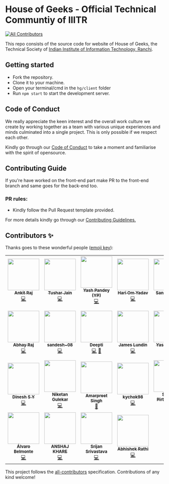 # House of Geeks - Official Technical Communtiy of IIITR
<!-- ALL-CONTRIBUTORS-BADGE:START - Do not remove or modify this section -->
[![All Contributors](https://img.shields.io/badge/all_contributors-25-orange.svg?style=flat-square)](#contributors-)
<!-- ALL-CONTRIBUTORS-BADGE:END -->

This repo consists of the source code for website of House of Geeks,
the Technical Society of
[Indian Institute of Information Technology, Ranchi](http://iiitranchi.ac.in/).

## Getting started

- Fork the repository.
- Clone it to your machine.
- Open your terminal/cmd in the `hg/client` folder
- Run `npm start` to start the development server.

## Code of Conduct

We really appreciate the keen interest and the overall work culture we create by
working together as a team with various unique experiences and minds culminated
into a single project. This is only possible if we respect each other.

Kindly go through our
[Code of Conduct](CODE_OF_CONDUCT.md)
to take a moment and familiarise with the spirit of opensource.

## Contributing Guide

If you're have worked on the front-end part make PR to the front-end branch
and same goes for the back-end too.

### PR rules:
- Kindly follow the Pull Request template provided.

For more details kindly go through our
[Contributing Guidelines.](CONTRIBUTING.md)

## Contributors ✨

Thanks goes to these wonderful people ([emoji key](https://allcontributors.org/docs/en/emoji-key)):

<!-- ALL-CONTRIBUTORS-LIST:START - Do not remove or modify this section -->
<!-- prettier-ignore-start -->
<!-- markdownlint-disable -->
<table>
  <tr>
    <td align="center"><a href="https://github.com/ankiiitraj"><img src="https://avatars2.githubusercontent.com/u/48787278?v=4?s=100" width="100px;" alt=""/><br /><sub><b>Ankit Raj</b></sub></a><br /><a href="https://github.com/houseofgeeks/hg/commits?author=ankiiitraj" title="Code">💻</a></td>
    <td align="center"><a href="https://github.com/tusharjain0022"><img src="https://avatars2.githubusercontent.com/u/59157988?v=4?s=100" width="100px;" alt=""/><br /><sub><b>Tushar Jain</b></sub></a><br /><a href="https://github.com/houseofgeeks/hg/commits?author=tusharjain0022" title="Code">💻</a></td>
    <td align="center"><a href="https://github.com/EmperorYP7"><img src="https://avatars3.githubusercontent.com/u/62606998?v=4?s=100" width="100px;" alt=""/><br /><sub><b>Yash Pandey (YP)</b></sub></a><br /><a href="https://github.com/houseofgeeks/hg/commits?author=EmperorYP7" title="Code">💻</a></td>
    <td align="center"><a href="https://github.com/hariom1625"><img src="https://avatars1.githubusercontent.com/u/66957239?v=4?s=100" width="100px;" alt=""/><br /><sub><b>Hari Om Yadav</b></sub></a><br /><a href="https://github.com/houseofgeeks/hg/commits?author=hariom1625" title="Code">💻</a></td>
    <td align="center"><a href="https://github.com/sanskarseth"><img src="https://avatars2.githubusercontent.com/u/55178412?v=4?s=100" width="100px;" alt=""/><br /><sub><b>Sanskar Seth</b></sub></a><br /><a href="https://github.com/houseofgeeks/hg/commits?author=sanskarseth" title="Code">💻</a></td>
    <td align="center"><a href="https://github.com/vandana1499"><img src="https://avatars2.githubusercontent.com/u/29394600?v=4?s=100" width="100px;" alt=""/><br /><sub><b>unbeat</b></sub></a><br /><a href="https://github.com/houseofgeeks/hg/commits?author=vandana1499" title="Code">💻</a></td>
    <td align="center"><a href="https://github.com/RishavMz"><img src="https://avatars0.githubusercontent.com/u/58086511?v=4?s=100" width="100px;" alt=""/><br /><sub><b>Rishav Mazumdar</b></sub></a><br /><a href="https://github.com/houseofgeeks/hg/commits?author=RishavMz" title="Code">💻</a></td>
  </tr>
  <tr>
    <td align="center"><a href="https://github.com/Abhayraj1707"><img src="https://avatars1.githubusercontent.com/u/62218504?v=4?s=100" width="100px;" alt=""/><br /><sub><b>Abhay Raj</b></sub></a><br /><a href="https://github.com/houseofgeeks/hg/commits?author=Abhayraj1707" title="Code">💻</a></td>
    <td align="center"><a href="https://github.com/sandesh-08"><img src="https://avatars1.githubusercontent.com/u/67503294?v=4?s=100" width="100px;" alt=""/><br /><sub><b>sandesh-08</b></sub></a><br /><a href="https://github.com/houseofgeeks/hg/commits?author=sandesh-08" title="Code">💻</a></td>
    <td align="center"><a href="http://deepti23-web.github.io"><img src="https://avatars1.githubusercontent.com/u/64003317?v=4?s=100" width="100px;" alt=""/><br /><sub><b>Deepti</b></sub></a><br /><a href="https://github.com/houseofgeeks/hg/commits?author=deepti23-web" title="Code">💻</a> <a href="https://github.com/houseofgeeks/hg/pulls?q=is%3Apr+reviewed-by%3Adeepti23-web" title="Reviewed Pull Requests">👀</a></td>
    <td align="center"><a href="https://www.thecodediver.com/"><img src="https://avatars3.githubusercontent.com/u/46363396?v=4?s=100" width="100px;" alt=""/><br /><sub><b>James Lundin</b></sub></a><br /><a href="https://github.com/houseofgeeks/hg/commits?author=thecodediver" title="Code">💻</a></td>
    <td align="center"><a href="https://github.com/Yashs911"><img src="https://avatars0.githubusercontent.com/u/64412143?v=4?s=100" width="100px;" alt=""/><br /><sub><b>Yash Saravgi</b></sub></a><br /><a href="https://github.com/houseofgeeks/hg/commits?author=Yashs911" title="Code">💻</a></td>
    <td align="center"><a href="https://github.com/erkska"><img src="https://avatars3.githubusercontent.com/u/61593765?v=4?s=100" width="100px;" alt=""/><br /><sub><b>erkska</b></sub></a><br /><a href="https://github.com/houseofgeeks/hg/commits?author=erkska" title="Code">💻</a></td>
    <td align="center"><a href="https://allcontributors.org"><img src="https://avatars1.githubusercontent.com/u/46410174?v=4?s=100" width="100px;" alt=""/><br /><sub><b>All Contributors</b></sub></a><br /><a href="https://github.com/houseofgeeks/hg/commits?author=all-contributors" title="Code">💻</a></td>
  </tr>
  <tr>
    <td align="center"><a href="http://dineshsy.live"><img src="https://avatars0.githubusercontent.com/u/50043613?v=4?s=100" width="100px;" alt=""/><br /><sub><b>Dinesh S Y</b></sub></a><br /><a href="https://github.com/houseofgeeks/hg/commits?author=dineshsy" title="Code">💻</a></td>
    <td align="center"><a href="https://nikketan.me/"><img src="https://avatars0.githubusercontent.com/u/22788998?v=4?s=100" width="100px;" alt=""/><br /><sub><b>Niketan Gulekar</b></sub></a><br /><a href="https://github.com/houseofgeeks/hg/commits?author=NiketanG" title="Code">💻</a></td>
    <td align="center"><a href="https://github.com/Ampit"><img src="https://avatars3.githubusercontent.com/u/2737004?v=4?s=100" width="100px;" alt=""/><br /><sub><b>Amarpreet Singh</b></sub></a><br /><a href="https://github.com/houseofgeeks/hg/commits?author=Ampit" title="Documentation">📖</a></td>
    <td align="center"><a href="https://github.com/kychok98"><img src="https://avatars0.githubusercontent.com/u/73032498?v=4?s=100" width="100px;" alt=""/><br /><sub><b>kychok98</b></sub></a><br /><a href="https://github.com/houseofgeeks/hg/commits?author=kychok98" title="Code">💻</a></td>
    <td align="center"><a href="https://github.com/spirtskhalava"><img src="https://avatars0.githubusercontent.com/u/2458353?v=4?s=100" width="100px;" alt=""/><br /><sub><b>Sandro Pirtskhalava</b></sub></a><br /><a href="https://github.com/houseofgeeks/hg/commits?author=spirtskhalava" title="Code">💻</a></td>
    <td align="center"><a href="https://github.com/lixiaoqity"><img src="https://avatars0.githubusercontent.com/u/59097971?v=4?s=100" width="100px;" alt=""/><br /><sub><b>Xiaoqi Li</b></sub></a><br /><a href="https://github.com/houseofgeeks/hg/commits?author=lixiaoqity" title="Code">💻</a></td>
    <td align="center"><a href="https://github.com/sb2356-iiitr"><img src="https://avatars0.githubusercontent.com/u/69338695?v=4?s=100" width="100px;" alt=""/><br /><sub><b>Soumyabrata Bairagi</b></sub></a><br /><a href="https://github.com/houseofgeeks/hg/commits?author=sb2356-iiitr" title="Code">💻</a></td>
  </tr>
  <tr>
    <td align="center"><a href="http://www.alvarobelmonte.com/"><img src="https://avatars1.githubusercontent.com/u/6875299?v=4?s=100" width="100px;" alt=""/><br /><sub><b>Álvaro Belmonte</b></sub></a><br /><a href="https://github.com/houseofgeeks/hg/commits?author=alvarobelmonte" title="Code">💻</a></td>
    <td align="center"><a href="https://github.com/AK-codingmaniac"><img src="https://avatars.githubusercontent.com/u/79621650?v=4?s=100" width="100px;" alt=""/><br /><sub><b>ANSHAJ KHARE</b></sub></a><br /><a href="https://github.com/houseofgeeks/hg/commits?author=AK-codingmaniac" title="Code">💻</a></td>
    <td align="center"><a href="https://github.com/SrijanSriv"><img src="https://avatars.githubusercontent.com/u/79690889?v=4?s=100" width="100px;" alt=""/><br /><sub><b>Srijan Srivastava</b></sub></a><br /><a href="https://github.com/houseofgeeks/hg/commits?author=SrijanSriv" title="Code">💻</a></td>
    <td align="center"><a href="https://github.com/abhishekrathi16"><img src="https://avatars.githubusercontent.com/u/82315852?v=4?s=100" width="100px;" alt=""/><br /><sub><b>Abhishek Rathi</b></sub></a><br /><a href="https://github.com/houseofgeeks/hg/commits?author=abhishekrathi16" title="Code">💻</a></td>
  </tr>
</table>

<!-- markdownlint-restore -->
<!-- prettier-ignore-end -->

<!-- ALL-CONTRIBUTORS-LIST:END -->

This project follows the [all-contributors](https://github.com/all-contributors/all-contributors) specification. Contributions of any kind welcome!
